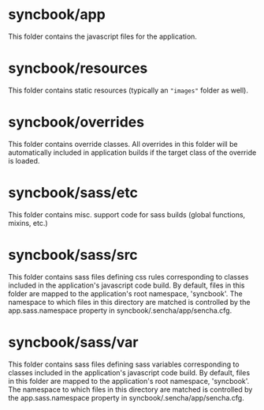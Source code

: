 # syncbook/app

This folder contains the javascript files for the application.

# syncbook/resources

This folder contains static resources (typically an `"images"` folder as well).

# syncbook/overrides

This folder contains override classes. All overrides in this folder will be 
automatically included in application builds if the target class of the override
is loaded.

# syncbook/sass/etc

This folder contains misc. support code for sass builds (global functions, 
mixins, etc.)

# syncbook/sass/src

This folder contains sass files defining css rules corresponding to classes
included in the application's javascript code build.  By default, files in this 
folder are mapped to the application's root namespace, 'syncbook'. The
namespace to which files in this directory are matched is controlled by the
app.sass.namespace property in syncbook/.sencha/app/sencha.cfg. 

# syncbook/sass/var

This folder contains sass files defining sass variables corresponding to classes
included in the application's javascript code build.  By default, files in this 
folder are mapped to the application's root namespace, 'syncbook'. The
namespace to which files in this directory are matched is controlled by the
app.sass.namespace property in syncbook/.sencha/app/sencha.cfg. 
